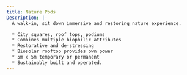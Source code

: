 ```yaml
---
title: Nature Pods
Description: |-
  A walk-in, sit down immersive and restoring nature experience.

  * City squares, roof tops, podiums
  * Combines multiple biophilic attributes
  * Restorative and de-stressing
  * Biosolar rooftop provides own power
  * 5m x 5m temporary or permanent
  * Sustainably built and operated.
---
```

